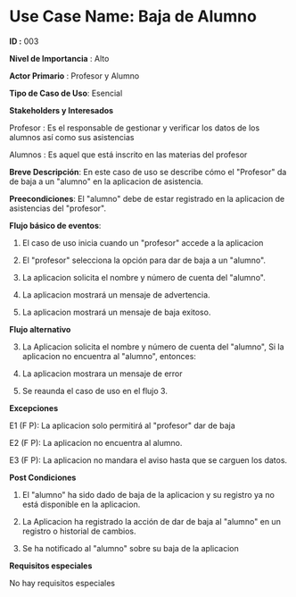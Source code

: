 # **Use Case Name:** Baja de Alumno
**ID :** 003

**Nivel de Importancia** : Alto

**Actor Primario** : Profesor y Alumno

**Tipo de Caso de Uso**: Esencial

**Stakeholders y Interesados**

Profesor : Es el responsable de gestionar y verificar los datos de los alumnos así como sus asistencias 

Alumnos : Es aquel que está inscrito en las materias del profesor 

**Breve Descripción**: En este caso de uso se describe cómo el "Profesor" da de baja a un "alumno" en la aplicacion de asistencia. 

**Preecondiciones**: El "alumno" debe de estar registrado en la aplicacion de asistencias del "profesor".

**Flujo básico de eventos**:
 
1. 	El caso de uso inicia cuando un "profesor" accede a la aplicacion

2.	El "profesor" selecciona la opción para dar de baja a un "alumno".

3.	La aplicacion solicita el nombre y número de cuenta del "alumno". 	

4.  La aplicacion mostrará un mensaje de advertencia. 

5. 	La aplicacion mostrará un mensaje de baja exitoso.
 	

**Flujo alternativo** 

 3. La Aplicacion solicita el nombre y número de cuenta del "alumno", Si la aplicacion no encuentra al "alumno", entonces:
 
 4. La aplicacion mostrara un mensaje de error
 5. Se reaunda el caso de uso en el flujo 3.

**Excepciones**

E1 (F P): La aplicacion solo permitirá al "profesor" dar de baja 

E2 (F P): La aplicacion no encuentra al alumno.

E3 (F P): La aplicacion no mandara el aviso hasta que se carguen los datos.

**Post Condiciones** 

1. El "alumno" ha sido dado de baja de la aplicacion y su registro ya no está disponible en la aplicacion.

2. La Aplicacion ha registrado la acción de dar de baja al "alumno" en un registro o historial de cambios.

3. Se ha notificado al "alumno" sobre su baja de la aplicacion

**Requisitos especiales**

No hay requisitos especiales

